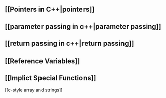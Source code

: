 ## [[Pointers in C++|pointers]]
## [[parameter passing in c++|parameter passing]]
## [[return passing in c++|return passing]]
## [[Reference Variables]]
## [[Implict Special Functions]]
[[c-style array and strings]]